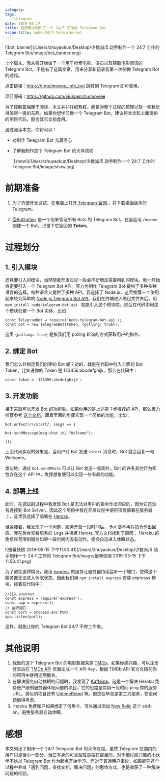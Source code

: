 ```yaml
---
category: 
tags:
  - telegram
date: 2019-05-17
title: 我用周末制作了一个 24/7 工作的 Telegram Bot
vssue-title: make-24/7-telegram-bot
---
```




![bot_banner](/Users/zhuyaokun/Desktop/少数派/5 动手制作一个 24:7 工作的 Telegram Bot/image/bot_banner.png)

上个周末，我从零开始做了一个用于检索电影、演员以及获取电影资讯的 Telegram Bot。于是有了这篇文章，用来分享和记录我第一次制做 Telegram Bot 的过程。

点击链接：https://t.me/moviee_info_bot 跳转到 Telegram 即可使用。

项目源码：<https://github.com/yiukuenchu/moviee>

为了控制篇幅便于阅读，本文并非详细教程，而是对整个过程的梳理以及一些我觉得值得一提的东西。如果你想学习做一个 Telegram Bot，建议将本文和上面提供的项目代码，配合其它文档食用。

通过阅读本文，你将可以：

- 对制作 Telegram Bot 充满信心

- 了解我制作这个 Telegram Bot 的大体流程

  ![show](/Users/zhuyaokun/Desktop/少数派/5 动手制作一个 24:7 工作的 Telegram Bot/image/show.jpg)

# 前期准备

1. 为了方便开发调试，在电脑上打开[ Telegram 官网 ](<https://telegram.org/>)，并下载桌面版本的 Telegram。

2.  [@BotFather](<https://telegram.me/BotFather>) 是一个用来管理所有 Bots 的 Telegram Bot。在里面用 ```/newbot``` 创建一个 Bot，记录下它返回的 **Token**。

# 过程划分

## 1. 引入模块

选择要引入的模块，当然随着开发过程一般会不断增加需要用到的模块。但一开始肯定要引入一个 Telegram Bot API。官方为制作 Telegram Bot 提供了多种多种语言的选择，每种语言又提供了多种 API。我选择了 Node.js，这里推荐一个使用起来较为简单的 [Node.js Telegram Bot API](<https://github.com/yagop/node-telegram-bot-api>)。我们在终端进入项目文件夹后，用 ```npm install node-telegram-bot-api ``` 就能引入这个模块啦。然后在代码中用这个模块创建一个 Bot 实体，比如：

```
const TelegramBot = require('node-telegram-bot-api');
const bot = new TelegramBot(token, {polling: true});
```

这里 ```{polling: true}``` 是指我们用 polling 轮询的方式获取用户的指令。

## 2. 绑定 Bot

我们怎么样绑定我们创建的 Bot 呢？对的，就是在代码中引入上面的 Bot Token。比如说你的 Token 是 123456:abcdefghijk。那么在代码中：

```
const token = '123456:abcdefghijk';
```

## 3. 开发功能

接下来就可以开发 Bot 的功能啦。如果你用的是上述第 1 步推荐的 API，那么极力推荐参考 [这个文档](<https://github.com/hosein2398/node-telegram-bot-api-tutorial>)，跟着里面的步骤实现一个简单的功能。比如：

```Node
bot.onText(/\/start/, (msg) => {

bot.sendMessage(msg.chat.id, "Welcome");
    
});
```

上面代码实现的效果是，当用户对 Bot 发送 ```/start``` 消息时，Bot 就会回复一句 Welcome。

类似地，通过 ```bot.sendPhoto``` 可以让 Bot 发送一张图片。Bot 的许多其他行为都包含在这个 API 中，发挥想象便可以实现一些有趣的功能。



## 4. 部署上线

此时，在调试的过程中我发现 Bot 是无法对用户的指令作出回应的，因为它还没有连接到 Bot Server。因此这个项目中我在开发过程中便将项目部署在服务器上，这里我选择了部署在 [Heroku](<https://www.heroku.com/>)。

但紧接着，我发现了一个问题，服务开启一段时间后， Bot 便不再对指令作出回应。我在后台查看服务的 Logs 并根据 Heroku 官方文档找到了原因： Heroku 的免费账号限制服务如果一段时间内没有动作，便会自动进入休眠状态。

![螢幕快照 2019-05-15 下午11.50.41](/Users/zhuyaokun/Desktop/少数派/5 动手制作一个 24:7 工作的 Telegram Bot/image/螢幕快照 2019-05-15 下午11.50.41.png)

为了避免这种情况，我用 [express](<https://www.npmjs.com/package/express>) 的服务让服务器持续监听一个端口，使得这个服务器无法进入休眠状态。因此我们用 ```npm install express``` 安装 expresss 模块，接着在代码中：

```
//引入 express
const express = require('express');
const app = express();
// 监听端口
const port = process.env.PORT;
app.listen(port);
```

这样，就能让你的 Telegram Bot 24/7 不停工作啦。

# 其他说明

1. 我做的这个 Telegram Bot 的电影数据来源 [TMDb](<https://www.themoviedb.org/>)，如果你感兴趣，可以注册登录后在 [TMDb API](<https://www.themoviedb.org/settings/api>) 页面生成一个 API Key，根据 TMDb API 官方文档在你的项目中使用这项服务。
2. 在解决服务自动休眠的问题时，我发现了 [Kaffeine](<http://kaffeine.herokuapp.com/>)。这是一个解决 Heroku 免费账户限制服务器休眠问题的项目，它的思路是每隔一段时间 ping 你的服务 URL。类似的项目还有 [UptimeRobot](<https://uptimerobot.com/>) 等。但这些毕竟是第三方服务，安全问题值得考虑。
3. Heroku 免费账户如果绑定了信用卡，可以通过添加 [New Relic](<https://elements.heroku.com/addons/newrelic>) 这个 add-on，避免服务器自动休眠。

# 感想

本文列出了制作一个 24/7 Telegram Bot 的大体过程。虽然 Telegram 在国内的用户只是很小一部分，但它本身的可发掘性是摆在那里的。对于编程感兴趣的小伙伴不妨以 Telegram Bot 作为起点开始学习。而对于普通用户来说，如果能在这个过程中养成「遇到问题，查找文档，解决问题」的思维方式，也是收获了一种解决问题的经验。